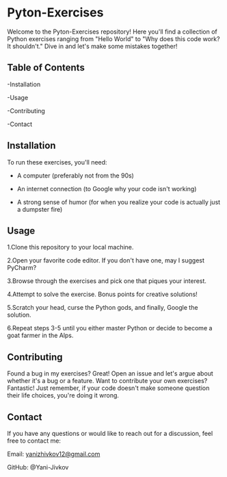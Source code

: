 # Pyton-Exercises
Welcome to the Pyton-Exercises repository! Here you'll find a collection of Python exercises ranging from "Hello World" to "Why does this code work? It shouldn't." Dive in and let's make some mistakes together!

## Table of Contents

-Installation

-Usage

-Contributing

-Contact

## Installation
To run these exercises, you'll need:

- A computer (preferably not from the 90s)

- An internet connection (to Google why your code isn't working)

- A strong sense of humor (for when you realize your code is actually just a dumpster fire)

## Usage

1.Clone this repository to your local machine.

2.Open your favorite code editor. If you don't have one, may I suggest PyCharm?

3.Browse through the exercises and pick one that piques your interest.

4.Attempt to solve the exercise. Bonus points for creative solutions!

5.Scratch your head, curse the Python gods, and finally, Google the solution.

6.Repeat steps 3-5 until you either master Python or decide to become a goat farmer in the Alps.

## Contributing
Found a bug in my exercises? Great! Open an issue and let's argue about whether it's a bug or a feature. Want to contribute your own exercises? Fantastic! Just remember, if your code doesn't make someone question their life choices, you're doing it wrong.

## Contact

If you have any questions or would like to reach out for a discussion, feel free to contact me:

Email: yanizhivkov12@gmail.com

GitHub: @Yani-Jivkov
